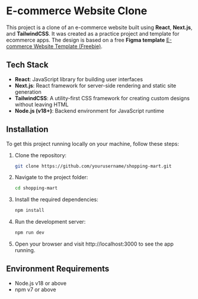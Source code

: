 # E-commerce Website Clone

This project is a clone of an e-commerce website built using **React**, **Next.js**, and **TailwindCSS**. It was created as a practice project and template for ecommerce apps. The design is based on a free **Figma template** [E-commerce Website Template (Freebie)](https://www.figma.com/design/yxl0RfPu19fZUEhmZXoH3q/E-commerce-Website-Template-(Freebie)-(Community)?t=m7jLJdubxlGa6Glo-0).

## Tech Stack

- **React**: JavaScript library for building user interfaces
- **Next.js**: React framework for server-side rendering and static site generation
- **TailwindCSS**: A utility-first CSS framework for creating custom designs without leaving HTML
- **Node.js (v18+)**: Backend environment for JavaScript runtime

## Installation

To get this project running locally on your machine, follow these steps:

1. Clone the repository:

   ```bash
   git clone https://github.com/yourusername/shopping-mart.git

2. Navigate to the project folder:
   ```bash
   cd shopping-mart

3. Install the required dependencies:
   ```bash
   npm install

4. Run the development server:
   ```bash
   npm run dev

5. Open your browser and visit http://localhost:3000 to see the app running.

## Environment Requirements

- Node.js v18 or above
- npm v7 or above
